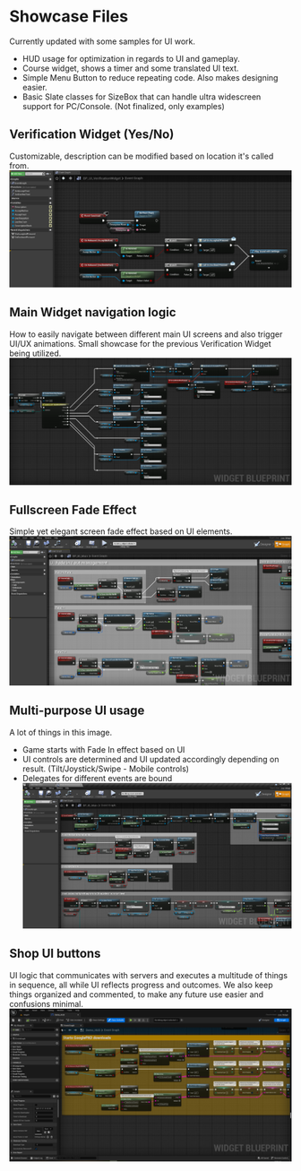 # Showcase Files

Currently updated with some samples for UI work.
* HUD usage for optimization in regards to UI and gameplay.
* Course widget, shows a timer and some translated UI text.
* Simple Menu Button to reduce repeating code. Also makes designing easier.
* Basic Slate classes for SizeBox that can handle ultra widescreen support for PC/Console. (Not finalized, only examples)




## Verification Widget (Yes/No)
Customizable, description can be modified based on location it's called from.
![Verification Widget](/Screenshots/Simple_YesNo_VerificationWidget.png?raw=true)


## Main Widget navigation logic
How to easily navigate between different main UI screens and also trigger UI/UX animations.
Small showcase for the previous Verification Widget being utilized.
![Main Widget Navigation](/Screenshots/MainWidget.png?raw=true)


## Fullscreen Fade Effect
Simple yet elegant screen fade effect based on UI elements.
![Fade Effect](/Screenshots/FadeLogic.png?raw=true)


## Multi-purpose UI usage
A lot of things in this image. 
* Game starts with Fade In effect based on UI
* UI controls are determined and UI updated accordingly depending on result. (Tilt/Joystick/Swipe - Mobile controls)
* Delegates for different events are bound
![MultiPurposeImage](/Screenshots/BasicFunctionalities.png?raw=true)


## Shop UI buttons
UI logic that communicates with servers and executes a multitude of things in sequence, all while UI reflects progress and outcomes.
We also keep things organized and commented, to make any future use easier and confusions minimal.
![ShopUI](/Screenshots/Organization_And_Comment_Overview.png?raw=true)
